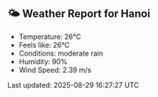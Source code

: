 <!-- WEATHER-START -->
## 🌤 Weather Report for Hanoi

- Temperature: 26°C
- Feels like: 26°C
- Conditions: moderate rain
- Humidity: 90%
- Wind Speed: 2.39 m/s

Last updated: 2025-08-29 16:27:27 UTC
<!-- WEATHER-END -->
